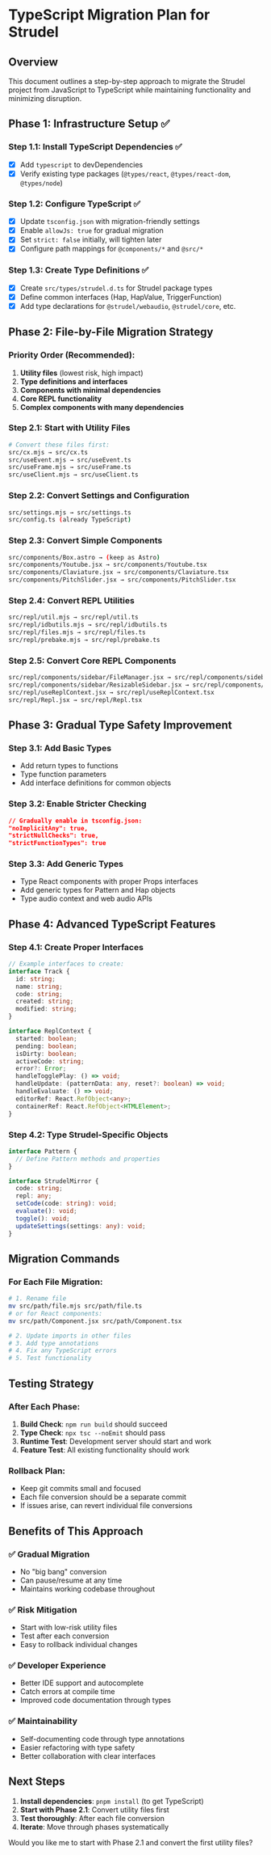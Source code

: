# TypeScript Migration Plan for Strudel

## Overview
This document outlines a step-by-step approach to migrate the Strudel project from JavaScript to TypeScript while maintaining functionality and minimizing disruption.

## Phase 1: Infrastructure Setup ✅

### Step 1.1: Install TypeScript Dependencies ✅
- [x] Add `typescript` to devDependencies
- [x] Verify existing type packages (`@types/react`, `@types/react-dom`, `@types/node`)

### Step 1.2: Configure TypeScript ✅
- [x] Update `tsconfig.json` with migration-friendly settings
- [x] Enable `allowJs: true` for gradual migration
- [x] Set `strict: false` initially, will tighten later
- [x] Configure path mappings for `@components/*` and `@src/*`

### Step 1.3: Create Type Definitions ✅
- [x] Create `src/types/strudel.d.ts` for Strudel package types
- [x] Define common interfaces (Hap, HapValue, TriggerFunction)
- [x] Add type declarations for `@strudel/webaudio`, `@strudel/core`, etc.

## Phase 2: File-by-File Migration Strategy

### Priority Order (Recommended):
1. **Utility files** (lowest risk, high impact)
2. **Type definitions and interfaces**
3. **Components with minimal dependencies**
4. **Core REPL functionality**
5. **Complex components with many dependencies**

### Step 2.1: Start with Utility Files
```bash
# Convert these files first:
src/cx.mjs → src/cx.ts
src/useEvent.mjs → src/useEvent.ts
src/useFrame.mjs → src/useFrame.ts
src/useClient.mjs → src/useClient.ts
```

### Step 2.2: Convert Settings and Configuration
```bash
src/settings.mjs → src/settings.ts
src/config.ts (already TypeScript)
```

### Step 2.3: Convert Simple Components
```bash
src/components/Box.astro → (keep as Astro)
src/components/Youtube.jsx → src/components/Youtube.tsx
src/components/Claviature.jsx → src/components/Claviature.tsx
src/components/PitchSlider.jsx → src/components/PitchSlider.tsx
```

### Step 2.4: Convert REPL Utilities
```bash
src/repl/util.mjs → src/repl/util.ts
src/repl/idbutils.mjs → src/repl/idbutils.ts
src/repl/files.mjs → src/repl/files.ts
src/repl/prebake.mjs → src/repl/prebake.ts
```

### Step 2.5: Convert Core REPL Components
```bash
src/repl/components/sidebar/FileManager.jsx → src/repl/components/sidebar/FileManager.tsx
src/repl/components/sidebar/ResizableSidebar.jsx → src/repl/components/sidebar/ResizableSidebar.tsx
src/repl/useReplContext.jsx → src/repl/useReplContext.tsx
src/repl/Repl.jsx → src/repl/Repl.tsx
```

## Phase 3: Gradual Type Safety Improvement

### Step 3.1: Add Basic Types
- Add return types to functions
- Type function parameters
- Add interface definitions for common objects

### Step 3.2: Enable Stricter Checking
```json
// Gradually enable in tsconfig.json:
"noImplicitAny": true,
"strictNullChecks": true,
"strictFunctionTypes": true
```

### Step 3.3: Add Generic Types
- Type React components with proper Props interfaces
- Add generic types for Pattern and Hap objects
- Type audio context and web audio APIs

## Phase 4: Advanced TypeScript Features

### Step 4.1: Create Proper Interfaces
```typescript
// Example interfaces to create:
interface Track {
  id: string;
  name: string;
  code: string;
  created: string;
  modified: string;
}

interface ReplContext {
  started: boolean;
  pending: boolean;
  isDirty: boolean;
  activeCode: string;
  error?: Error;
  handleTogglePlay: () => void;
  handleUpdate: (patternData: any, reset?: boolean) => void;
  handleEvaluate: () => void;
  editorRef: React.RefObject<any>;
  containerRef: React.RefObject<HTMLElement>;
}
```

### Step 4.2: Type Strudel-Specific Objects
```typescript
interface Pattern {
  // Define Pattern methods and properties
}

interface StrudelMirror {
  code: string;
  repl: any;
  setCode(code: string): void;
  evaluate(): void;
  toggle(): void;
  updateSettings(settings: any): void;
}
```

## Migration Commands

### For Each File Migration:
```bash
# 1. Rename file
mv src/path/file.mjs src/path/file.ts
# or for React components:
mv src/path/Component.jsx src/path/Component.tsx

# 2. Update imports in other files
# 3. Add type annotations
# 4. Fix any TypeScript errors
# 5. Test functionality
```

## Testing Strategy

### After Each Phase:
1. **Build Check**: `npm run build` should succeed
2. **Type Check**: `npx tsc --noEmit` should pass
3. **Runtime Test**: Development server should start and work
4. **Feature Test**: All existing functionality should work

### Rollback Plan:
- Keep git commits small and focused
- Each file conversion should be a separate commit
- If issues arise, can revert individual file conversions

## Benefits of This Approach

### ✅ **Gradual Migration**
- No "big bang" conversion
- Can pause/resume at any time
- Maintains working codebase throughout

### ✅ **Risk Mitigation**
- Start with low-risk utility files
- Test after each conversion
- Easy to rollback individual changes

### ✅ **Developer Experience**
- Better IDE support and autocomplete
- Catch errors at compile time
- Improved code documentation through types

### ✅ **Maintainability**
- Self-documenting code through type annotations
- Easier refactoring with type safety
- Better collaboration with clear interfaces

## Next Steps

1. **Install dependencies**: `pnpm install` (to get TypeScript)
2. **Start with Phase 2.1**: Convert utility files first
3. **Test thoroughly**: After each file conversion
4. **Iterate**: Move through phases systematically

Would you like me to start with Phase 2.1 and convert the first utility files?